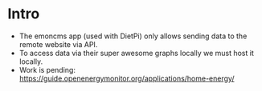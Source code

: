 # Intro

   - The emoncms app (used with DietPi) only allows sending data to the remote website via API.
   - To access data via their super awesome graphs locally we must host it locally.
   - Work is pending: https://guide.openenergymonitor.org/applications/home-energy/
